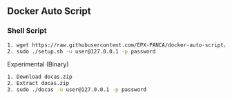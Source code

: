 ## Docker Auto Script

### Shell Script
```sh
1. wget https://raw.githubusercontent.com/EPX-PANCA/docker-auto-script/main/setup.sh
2. sudo ./setup.sh -u user@127.0.0.1 -p password 
```

> 
Experimental (Binary)
```sh
1. Download docas.zip
2. Extract docas.zip
3. sudo ./docas -u user@127.0.0.1 -p password 
```
